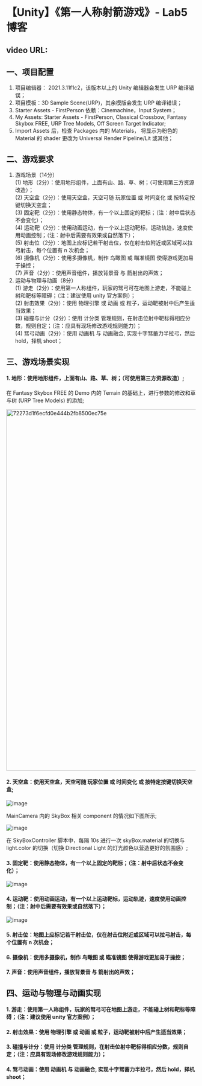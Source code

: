 # 【Unity】《第一人称射箭游戏》- Lab5 博客 
video URL: 
--- 
## 一、项目配置 
1. 项目编辑器： 2021.3.11f1c2，该版本以上的 Unity 编辑器会发生 URP 编译错误； 
2. 项目模板：3D Sample Scene(URP)，其余模版会发生 URP 编译错误；
3. Starter Assets - FirstPerson 依赖：Cinemachine，Input System；
4. My Assets: Starter Assets - FirstPerson, Classical Crossbow, Fantasy Skybox FREE, URP Tree Models, Off Screen Target Indicator;
5. Import Assets 后，检查 Packages 内的 Materials， 将显示为粉色的 Material 的 shader 更改为 Universal Render Pipeline/Lit 或其他； 
## 二、游戏要求 
1. 游戏场景（14分）  
  (1) 地形（2分）：使用地形组件，上面有山、路、草、树；（可使用第三方资源改造）；  
  (2) 天空盒（2分）：使用天空盒，天空可随 玩家位置 或 时间变化 或 按特定按键切换天空盒；   
  (3) 固定靶（2分）：使用静态物体，有一个以上固定的靶标；（注：射中后状态不会变化）；  
  (4) 运动靶（2分）：使用动画运动，有一个以上运动靶标，运动轨迹，速度使用动画控制；（注：射中后需要有效果或自然落下）；  
  (5) 射击位（2分）：地图上应标记若干射击位，仅在射击位附近或区域可以拉弓射击，每个位置有 n 次机会；  
  (6) 摄像机（2分）：使用多摄像机，制作 鸟瞰图 或 瞄准镜图 使得游戏更加易于操控；  
  (7) 声音（2分）：使用声音组件，播放背景音 与 箭射出的声效；  
3. 运动与物理与动画（8分）  
  (1) 游走（2分）：使用第一人称组件，玩家的驽弓可在地图上游走，不能碰上树和靶标等障碍；（注：建议使用 unity 官方案例）；  
  (2) 射击效果（2分）：使用 物理引擎 或 动画 或 粒子，运动靶被射中后产生适当效果；  
  (3) 碰撞与计分（2分）：使用 计分类 管理规则，在射击位射中靶标得相应分数，规则自定；（注：应具有现场修改游戏规则能力）；  
  (4) 驽弓动画（2分）：使用 动画机 与 动画融合, 实现十字驽蓄力半拉弓，然后 hold，择机 shoot；  
## 三、游戏场景实现  
#### 1. 地形：使用地形组件，上面有山、路、草、树；（可使用第三方资源改造）;  
在 Fantasy Skybox FREE 的 Demo 内的 Terrain 的基础上，进行参数的修改和草与树 (URP Tree Models) 的添加; 

<img width="958" alt="72273d1f6ecfd0e444b2fb8500ec75e" src="https://github.com/user-attachments/assets/160834f7-c0bc-483d-9105-e3cd0049d207">

#### 2. 天空盒：使用天空盒，天空可随 玩家位置 或 时间变化 或 按特定按键切换天空盒;

![image](https://github.com/user-attachments/assets/6b5ec7e7-b4e2-475e-85a7-93d1012fa3aa) 

MainCamera 内的 SkyBox 相关 component 的情况如下图所示;

![image](https://github.com/user-attachments/assets/844636d0-46fb-4bba-94cc-857d859d43c9)  

在 SkyBoxController 脚本中，每隔 10s 进行一次 skyBox.material 的切换与 light.color 的切换（切换 Directional Light 的灯光颜色以营造更好的氛围感）;

#### 3. 固定靶：使用静态物体，有一个以上固定的靶标；（注：射中后状态不会变化）；

![image](https://github.com/user-attachments/assets/8a509e79-cf5b-42c5-b745-fa3ff18613ed)

#### 4. 运动靶：使用动画运动，有一个以上运动靶标，运动轨迹，速度使用动画控制；（注：射中后需要有效果或自然落下）；

![image](https://github.com/user-attachments/assets/4386da63-d9d6-4de4-932f-82f73544a597)


#### 5. 射击位：地图上应标记若干射击位，仅在射击位附近或区域可以拉弓射击，每个位置有 n 次机会；

#### 6. 摄像机：使用多摄像机，制作 鸟瞰图 或 瞄准镜图 使得游戏更加易于操控；

#### 7. 声音：使用声音组件，播放背景音 与 箭射出的声效；

## 四、运动与物理与动画实现

#### 1. 游走：使用第一人称组件，玩家的驽弓可在地图上游走，不能碰上树和靶标等障碍；（注：建议使用 unity 官方案例）；

#### 2. 射击效果：使用 物理引擎 或 动画 或 粒子，运动靶被射中后产生适当效果；

#### 3. 碰撞与计分：使用 计分类 管理规则，在射击位射中靶标得相应分数，规则自定；（注：应具有现场修改游戏规则能力）；

#### 4. 驽弓动画：使用 动画机 与 动画融合, 实现十字驽蓄力半拉弓，然后 hold，择机 shoot；
